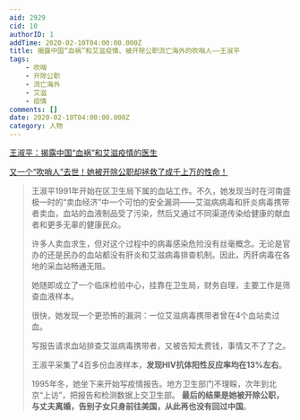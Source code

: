 ```yaml
---
aid: 2929
cid: 10
authorID: 1
addTime: 2020-02-10T04:00:00.000Z
title: 揭露中国“血祸”和艾滋疫情、被开除公职流亡海外的吹哨人——王淑平
tags:
    - 吹哨
    - 开除公职
    - 流亡海外
    - 艾滋
    - 疫情
comments: []
date: 2020-02-10T04:00:00.000Z
category: 人物
---
```


[王淑平：揭露中国“血祸”和艾滋疫情的医生](https://www.bbc.com/zhongwen/simp/chinese-news-49838841)

[又一个“吹哨人”去世！她被开除公职却拯救了成千上万的性命！](https://mp.weixin.qq.com/s/8U5oIxx3nZ-mSoq1r0o1RQ)

> 王淑平1991年开始在区卫生局下属的血站工作。不久，她发现当时在河南盛极一时的“卖血经济”中一个可怕的安全漏洞——艾滋病病毒和肝炎病毒携带者卖血，血站的血液制品受了污染，然后又通过不同渠道传染给健康的献血者和更多无辜的健康民众。
> 
> 许多人卖血求生，但对这个过程中的病毒感染危险没有丝毫概念。无论是官办的还是民办的血站都没有肝炎和艾滋病毒排查机制。因此，丙肝病毒在各地的采血站畅通无阻。
> 
> 她随即成立了一个临床检验中心，挂靠在卫生局，财务自理，主要工作是筛查血液样本。
> 
> 很快，她发现一个更恐怖的漏洞：一位艾滋病毒携带者曾在4个血站卖过血。
> 
> 写报告请求血站排查艾滋病毒携带者，又被告知太费钱，事情又不了了之。
> 
> 王淑平采集了4百多份血液样本，**发现HIV抗体阳性反应率均在13%左右**。
> 
> 1995年冬，她坐下来开始写疫情报告。地方卫生部门不理睬，次年到北京“上访”，把报告和检测数据上交卫生部。 **最后的结果是她被开除公职，与丈夫离婚，告别子女只身前往美国，从此再也没有回过中国**。
